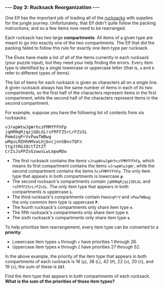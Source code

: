### --- Day 3: Rucksack Reorganization ---

One Elf has the important job of loading all of the
[rucksacks](https://en.wikipedia.org/wiki/Rucksack) with supplies for the jungle journey.
Unfortunately, that Elf didn't quite follow the packing instructions, and so a few items now need to
be rearranged.

Each rucksack has two large <b>compartments</b>. All items of a given type are meant to go into
exactly one of the two compartments. The Elf that did the packing failed to follow this rule for
exactly one item type per rucksack.

The Elves have made a list of all of the items currently in each rucksack (your puzzle input), but
they need your help finding the errors. Every item type is identified by a single lowercase or
uppercase letter (that is, <code>a</code> and <code>A</code> refer to different types of items).

The list of items for each rucksack is given as characters all on a single line. A given rucksack
always has the same number of items in each of its two compartments, so the first half of the
characters represent items in the first compartment, while the second half of the characters
represent items in the second compartment.

For example, suppose you have the following list of contents from six rucksacks:

<pre>
vJrwpWtwJgWrhcsFMMfFFhFp
jqHRNqRjqzjGDLGLrsFMfFZSrLrFZsSL
PmmdzqPrVvPwwTWBwg
wMqvLMZHhHMvwLHjbvcjnnSBnvTQFn
ttgJtRGJQctTZtZT
CrZsJsPPZsGzwwsLwLmpwMDw
</pre>

- The first rucksack contains the items <code>vJrwpWtwJgWrhcsFMMfFFhFp</code>, which means its first
  compartment contains the items <code>vJrwpWtwJgWr</code>, while the second compartment contains
  the items <code>hcsFMMfFFhFp</code>. The only item type that appears in both compartments is
  lowercase <code><b>p</b></code>.
- The second rucksack's compartments contain <code>jqHRNqRjqzjGDLGL</code> and
  <code>rsFMfFZSrLrFZsSL</code>. The only item type that appears in both compartments is uppercase
  <code><b>L</b></code>.
- The third rucksack's compartments contain <code>PmmdzqPrV</code> and <code>vPwwTWBwg</code>; the
  only common item type is uppercase <code><b>P</b></code>.
- The fourth rucksack's compartments only share item type <code><b>v</b></code>.
- The fifth rucksack's compartments only share item type <code><b>t</b></code>.
- The sixth rucksack's compartments only share item type <code><b>s</b></code>.

To help prioritize item rearrangement, every item type can be converted to a <b>priority</b>:

- Lowercase item types <code>a</code> through <code>z</code> have priorities 1 through 26.
- Uppercase item types <code>A</code> through <code>Z</code> have priorities 27 through 52.

In the above example, the priority of the item type that appears in both compartments of each
rucksack is 16 (<code>p</code>), 38 (<code>L</code>), 42 (<code>P</code>), 22 (<code>v</code>), 20
(<code>t</code>), and 19 (<code>s</code>); the sum of these is <code><b>157</b></code>.

Find the item type that appears in both compartments of each rucksack. <b>What is the sum of the
priorities of those item types?</b>